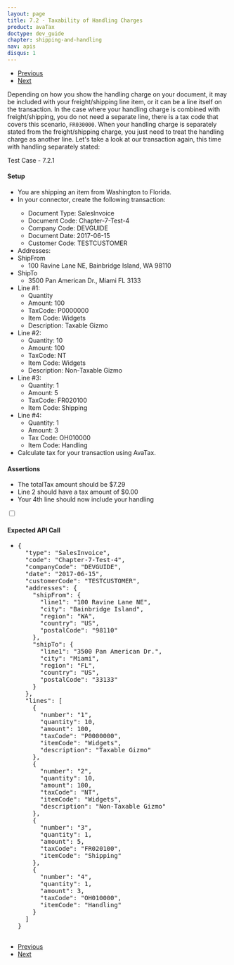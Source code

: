 ```yaml
---
layout: page
title: 7.2 - Taxability of Handling Charges
product: avaTax
doctype: dev_guide
chapter: shipping-and-handling
nav: apis
disqus: 1
---
```


<ul class="pager">
  <li class="previous"><a href="/avatax/dev-guide/shipping-and-handling/taxability-of-shipping-charges"><i class="glyphicon glyphicon-chevron-left"></i>Previous</a></li>
  <li class="next"><a href="/avatax/dev-guide/shipping-and-handling/chapter-summary/">Next<i class="glyphicon glyphicon-chevron-right"></i></a></li>
</ul>

Depending on how you show the handling charge on your document, it may be included with your freight/shipping line item, or it can be a line itself on the transaction. In the case where your handling charge is combined with freight/shipping, you do not need a separate line, there is a tax code that covers this scenario, <code>FR030000</code>. When your handling charge is separately stated from the freight/shipping charge, you just need to treat the handling charge as another line. Let's take a look at our transaction again, this time with handling separately stated:
<div class="dev-guide-test" id="test1">
    <div class="dev-guide-test-heading">Test Case - 7.2.1</div>
<div class="dev-guide-test-content">
<h4>Setup</h4>
<ul class="dev-guide-list">
    <li>You are shipping an item from Washington to Florida.</li>
    <li>In your connector, create the following transaction:</li>
        <ul class="dev-guide-list">
            <li>Document Type: SalesInvoice</li>
            <li>Document Code: Chapter-7-Test-4</li>
            <li>Company Code: DEVGUIDE</li>
            <li>Document Date: 2017-06-15</li>
            <li>Customer Code: TESTCUSTOMER</li>
        </ul>
        <li>Addresses:
            <li>ShipFrom
                <ul class="dev-guide-list">
                    <li>100 Ravine Lane NE, Bainbridge Island, WA 98110</li>
                </ul>
            </li>
            <li>ShipTo
                <ul class="dev-guide-list">
                    <li>3500 Pan American Dr., Miami FL 3133</li>
                </ul>
            </li>
        </li>
        <li>Line #1:
            <ul class="dev-guide-list">
                <li>Quantity</li>
                <li>Amount: 100</li>
                <li>TaxCode: P0000000</li>
                <li>Item Code: Widgets</li>
                <li>Description: Taxable Gizmo</li>
            </ul>
        </li>
        <li>Line #2:
            <ul class="dev-guide-list">
                <li>Quantity: 10</li>
                <li>Amount: 100</li>
                <li>TaxCode: NT</li>
                <li>Item Code: Widgets</li>
                <li>Description: Non-Taxable Gizmo</li>
            </ul>
        </li>
        <li>Line #3:
            <ul class="dev-guide-list">
                <li>Quantity: 1</li>
                <li>Amount: 5</li>
                <li>TaxCode: FR020100</li>
                <li>Item Code: Shipping</li>
            </ul>
        </li>
        <li>Line #4:
            <ul class="dev-guide-list">
                <li>Quantity: 1</li>
                <li>Amount: 3</li>
                <li>Tax Code: OH010000</li>
                <li>Item Code: Handling</li>
            </ul>
        </li>
    <li>Calculate tax for your transaction using AvaTax.</li>
</ul>
<h4>Assertions</h4>
<ul class="dev-guide-list">
    <li>The totalTax amount should be $7.29</li>
    <li>Line 2 should have a tax amount of $0.00</li>
    <li>Your 4th line should now include your handling</li>
</ul>
<div class="dev-guide-dropdown">
        <input id="checkbox_toggle1" type="checkbox" />
        <i id="icon-up" class="glyphicon glyphicon-chevron-down"></i><i id="icon-down" class="glyphicon glyphicon-chevron-right"></i>
        <label for="checkbox_toggle1"><h4>Expected API Call</h4></label>
        <ul class="dev-guide-dropdown-content">
            <li>
                <pre>
{
  "type": "SalesInvoice",
  "code": "Chapter-7-Test-4",
  "companyCode": "DEVGUIDE",
  "date": "2017-06-15",
  "customerCode": "TESTCUSTOMER",
  "addresses": {
    "shipFrom": {
      "line1": "100 Ravine Lane NE",
      "city": "Bainbridge Island",
      "region": "WA",
      "country": "US",
      "postalCode": "98110"
    },
    "shipTo": {
      "line1": "3500 Pan American Dr.",
      "city": "Miami",
      "region": "FL",
      "country": "US",
      "postalCode": "33133"
    }
  },
  "lines": [
    {
      "number": "1",
      "quantity": 10,
      "amount": 100,
      "taxCode": "P0000000",
      "itemCode": "Widgets",
      "description": "Taxable Gizmo"
    },
    {
      "number": "2",
      "quantity": 10,
      "amount": 100,
      "taxCode": "NT",
      "itemCode": "Widgets",
      "description": "Non-Taxable Gizmo"
    },
    {
      "number": "3",
      "quantity": 1,
      "amount": 5,
      "taxCode": "FR020100",
      "itemCode": "Shipping"
    },
    {
      "number": "4",
      "quantity": 1,
      "amount": 3,
      "taxCode": "OH010000",
      "itemCode": "Handling"
    }
  ]
}
                </pre>
            </li>
        </ul>
    </div>
</div>
</div>

<ul class="pager">
  <li class="previous"><a href="/avatax/dev-guide/shipping-and-handling/taxability-of-shipping-charges"><i class="glyphicon glyphicon-chevron-left"></i>Previous</a></li>
  <li class="next"><a href="/avatax/dev-guide/shipping-and-handling/chapter-summary/">Next<i class="glyphicon glyphicon-chevron-right"></i></a></li>
</ul>
